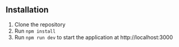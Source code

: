 
## Installation
1. Clone the repository
2. Run `npm install`
3. Run `npm run dev` to start the application at http://localhost:3000


